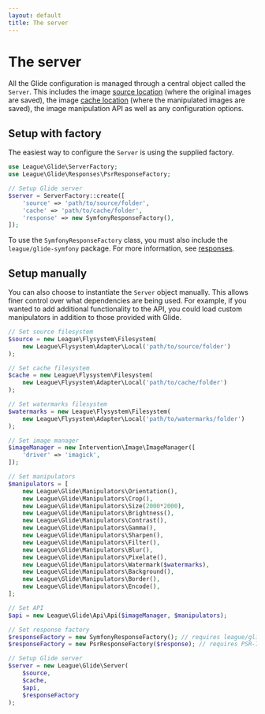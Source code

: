 ```yaml
---
layout: default
title: The server
---
```


# The server

All the Glide configuration is managed through a central object called the `Server`. This includes the image [source location](config/source-and-cache/) (where the original images are saved), the image [cache location](config/source-and-cache/) (where the manipulated images are saved), the image manipulation API as well as any configuration options.

## Setup with factory

The easiest way to configure the `Server` is using the supplied factory.

~~~ php
use League\Glide\ServerFactory;
use League\Glide\Responses\PsrResponseFactory;

// Setup Glide server
$server = ServerFactory::create([
    'source' => 'path/to/source/folder',
    'cache' => 'path/to/cache/folder',
    'response' => new SymfonyResponseFactory(),
]);
~~~

<p class="message-notice">To use the <code>SymfonyResponseFactory</code> class, you must also include the <code>league/glide-symfony</code> package. For more information, see <a href="config/responses/">responses</a>.</p>

## Setup manually

You can also choose to instantiate the `Server` object manually. This allows finer control over what dependencies are being used. For example, if you wanted to add additional functionality to the API, you could load custom manipulators in addition to those provided with Glide.

~~~ php
// Set source filesystem
$source = new League\Flysystem\Filesystem(
    new League\Flysystem\Adapter\Local('path/to/source/folder')
);

// Set cache filesystem
$cache = new League\Flysystem\Filesystem(
    new League\Flysystem\Adapter\Local('path/to/cache/folder')
);

// Set watermarks filesystem
$watermarks = new League\Flysystem\Filesystem(
    new League\Flysystem\Adapter\Local('path/to/watermarks/folder')
);

// Set image manager
$imageManager = new Intervention\Image\ImageManager([
    'driver' => 'imagick',
]);

// Set manipulators
$manipulators = [
    new League\Glide\Manipulators\Orientation(),
    new League\Glide\Manipulators\Crop(),
    new League\Glide\Manipulators\Size(2000*2000),
    new League\Glide\Manipulators\Brightness(),
    new League\Glide\Manipulators\Contrast(),
    new League\Glide\Manipulators\Gamma(),
    new League\Glide\Manipulators\Sharpen(),
    new League\Glide\Manipulators\Filter(),
    new League\Glide\Manipulators\Blur(),
    new League\Glide\Manipulators\Pixelate(),
    new League\Glide\Manipulators\Watermark($watermarks),
    new League\Glide\Manipulators\Background(),
    new League\Glide\Manipulators\Border(),
    new League\Glide\Manipulators\Encode(),
];

// Set API
$api = new League\Glide\Api\Api($imageManager, $manipulators);

// Set response factory
$responseFactory = new SymfonyResponseFactory(); // requires league/glide-symfony
$responseFactory = new PsrResponseFactory($response); // requires PSR-7 compliant library

// Setup Glide server
$server = new League\Glide\Server(
    $source,
    $cache,
    $api,
    $responseFactory
);
~~~